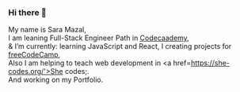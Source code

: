 ### Hi there 👋

My name is Sara Mazal,<br>
I am leaning Full-Stack Engineer Path in <a href='https://www.codecademy.com/profiles/saramazal'>Codecaademy</a>,<br>
& I’m currently:  learning JavaScript and React,
                  I creating projects for <a href='https://www.freecodecamp.org/mazal' target='_blank'> freeCodeCamp</a>,<br>
                  Also I am  helping to teach web development in <a href=https://she-codes.org/'>She codes;</a>.<br>
                  And working on my Portfolio.  
                  
                 

